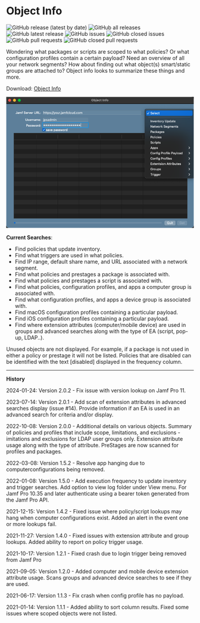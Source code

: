 # Object Info

![GitHub release (latest by date)](https://img.shields.io/github/v/release/BIG-RAT/Object-Info?display_name=tag) ![GitHub all releases](https://img.shields.io/github/downloads/BIG-RAT/Object-Info/total) ![GitHub latest release](https://img.shields.io/github/downloads/BIG-RAT/Object-Info/latest/total)
 ![GitHub issues](https://img.shields.io/github/issues-raw/BIG-RAT/Object-Info) ![GitHub closed issues](https://img.shields.io/github/issues-closed-raw/BIG-RAT/Object-Info) ![GitHub pull requests](https://img.shields.io/github/issues-pr-raw/BIG-RAT/Object-Info) ![GitHub closed pull requests](https://img.shields.io/github/issues-pr-closed-raw/BIG-RAT/Object-Info)

Wondering what packages or scripts are scoped to what policies?  Or what configuration profiles contain a certain payload?  Need an overview of all your network segments?  How about finding out what object(s) smart/static groups are attached to?  Object info looks to summarize these things and more.

Download: [Object Info](https://github.com/BIG-RAT/Object-Info/releases/download/current/Object.Info.zip)

![alt text](./images/ObjectInfo.png "Object Info")

**Current Searches**:

* Find policies that update inventory.
* Find what triggers are used in what policies.
* Find IP range, default share name, and URL associated with a network segment.
* Find what policies and prestages a package is associated with.
* Find what policies and prestages a script is associated with.
* Find what policies, configuration profiles, and apps a computer group is associated with.
* Find what configuration profiles, and apps a device group is associated with.
* Find macOS configuration profiles containing a particular payload.
* Find iOS configuration profiles containing a particular payload.  
* Find where extension attributes (computer/mobile device) are used in groups and advanced searches along with the type of EA (script, pop-up, LDAP..).
	
Unused objects are not displayed.  For example, if a package is not used in either a policy or prestage it will not be listed.  Policies that are disabled can be identified with the text [disabled] displayed in the frequency column.
<hr>

**History**

2024-01-24: Version 2.0.2 - Fix issue with version lookup on Jamf Pro 11.

2023-07-14: Version 2.0.1 - Add scan of extension attributes in advanced searches display (issue #14).  Provide information if an EA is used in an advanced search for criteria and/or display.

2022-10-08: Version 2.0.0 - Additional details on various objects. Summary of policies and profiles that include scope, limitations, and exclusions - imitations and exclusions for LDAP user groups only. Extension attribute usage along with the type of attribute. PreStages are now scanned for profiles and packages.

2022-03-08: Version 1.5.2 - Resolve app hanging due to computerconfigurations being removed.

2022-01-08: Version 1.5.0 - Add execution frequency to update inventory and trigger searches.  Add option to view log folder under View menu.  For Jamf Pro 10.35 and later authenticate using a bearer token generated from the Jamf Pro API.

2021-12-15: Version 1.4.2 - Fixed issue where policy/script lookups may hang when computer configurations exist.  Added an alert in the event one or more lookups fail.

2021-11-27: Version 1.4.0 - Fixed issues with extension attribute and group lookups.  Added ability to report on policy trigger usage.

2021-10-17: Version 1.2.1 - Fixed crash due to login trigger being removed from Jamf Pro

2021-09-05: Version 1.2.0 - Added computer and mobile device extension attribute usage.  Scans groups and advanced device searches to see if they are used.

2021-06-17: Version 1.1.3 - Fix crash when config profile has no payload.

2021-01-14: Version 1.1.1 - Added ability to sort column results.  Fixed some issues where scoped objects were not listed.